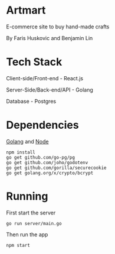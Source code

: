 # Artmart
E-commerce site to buy hand-made crafts

By Faris Huskovic and Benjamin Lin


# Tech Stack

Client-side/Front-end - React.js

Server-Side/Back-end/API - Golang

Database - Postgres

# Dependencies

[Golang](https://golang.org/dl/) and [Node](https://nodejs.org/en/)

    npm install
    go get github.com/go-pg/pg
	go get github.com/joho/godotenv
    go get github.com/gorilla/securecookie
	go get golang.org/x/crypto/bcrypt

# Running

First start the server 

    go run server/main.go

Then run the app

    npm start

